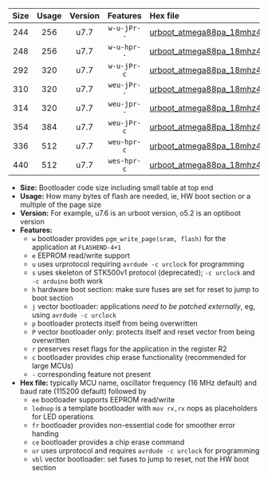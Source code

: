 |Size|Usage|Version|Features|Hex file|
|:-:|:-:|:-:|:-:|:--|
|244|256|u7.7|`w-u-jPr--`|[urboot_atmega88pa_18mhz432_115200bps_lednop_ur_vbl.hex](https://raw.githubusercontent.com/stefanrueger/urboot.hex/main/mcus/atmega88pa/fcpu_18mhz432/115200_bps/urboot_atmega88pa_18mhz432_115200bps_lednop_ur_vbl.hex)|
|248|256|u7.7|`w-u-hpr--`|[urboot_atmega88pa_18mhz432_115200bps_lednop_fr_ur.hex](https://raw.githubusercontent.com/stefanrueger/urboot.hex/main/mcus/atmega88pa/fcpu_18mhz432/115200_bps/urboot_atmega88pa_18mhz432_115200bps_lednop_fr_ur.hex)|
|292|320|u7.7|`w-u-jPr-c`|[urboot_atmega88pa_18mhz432_115200bps_lednop_fr_ce_ur_vbl.hex](https://raw.githubusercontent.com/stefanrueger/urboot.hex/main/mcus/atmega88pa/fcpu_18mhz432/115200_bps/urboot_atmega88pa_18mhz432_115200bps_lednop_fr_ce_ur_vbl.hex)|
|310|320|u7.7|`weu-jPr--`|[urboot_atmega88pa_18mhz432_115200bps_ee_lednop_ur_vbl.hex](https://raw.githubusercontent.com/stefanrueger/urboot.hex/main/mcus/atmega88pa/fcpu_18mhz432/115200_bps/urboot_atmega88pa_18mhz432_115200bps_ee_lednop_ur_vbl.hex)|
|314|320|u7.7|`weu-jpr--`|[urboot_atmega88pa_18mhz432_115200bps_ee_lednop_fr_ur_vbl.hex](https://raw.githubusercontent.com/stefanrueger/urboot.hex/main/mcus/atmega88pa/fcpu_18mhz432/115200_bps/urboot_atmega88pa_18mhz432_115200bps_ee_lednop_fr_ur_vbl.hex)|
|354|384|u7.7|`weu-jPr-c`|[urboot_atmega88pa_18mhz432_115200bps_ee_lednop_fr_ce_ur_vbl.hex](https://raw.githubusercontent.com/stefanrueger/urboot.hex/main/mcus/atmega88pa/fcpu_18mhz432/115200_bps/urboot_atmega88pa_18mhz432_115200bps_ee_lednop_fr_ce_ur_vbl.hex)|
|336|512|u7.7|`weu-hpr-c`|[urboot_atmega88pa_18mhz432_115200bps_ee_lednop_fr_ce_ur.hex](https://raw.githubusercontent.com/stefanrueger/urboot.hex/main/mcus/atmega88pa/fcpu_18mhz432/115200_bps/urboot_atmega88pa_18mhz432_115200bps_ee_lednop_fr_ce_ur.hex)|
|440|512|u7.7|`wes-hpr-c`|[urboot_atmega88pa_18mhz432_115200bps_ee_lednop_fr_ce.hex](https://raw.githubusercontent.com/stefanrueger/urboot.hex/main/mcus/atmega88pa/fcpu_18mhz432/115200_bps/urboot_atmega88pa_18mhz432_115200bps_ee_lednop_fr_ce.hex)|

- **Size:** Bootloader code size including small table at top end
- **Usage:** How many bytes of flash are needed, ie, HW boot section or a multiple of the page size
- **Version:** For example, u7.6 is an urboot version, o5.2 is an optiboot version
- **Features:**
  + `w` bootloader provides `pgm_write_page(sram, flash)` for the application at `FLASHEND-4+1`
  + `e` EEPROM read/write support
  + `u` uses urprotocol requiring `avrdude -c urclock` for programming
  + `s` uses skeleton of STK500v1 protocol (deprecated); `-c urclock` and `-c arduino` both work
  + `h` hardware boot section: make sure fuses are set for reset to jump to boot section
  + `j` vector bootloader: applications *need to be patched externally*, eg, using `avrdude -c urclock`
  + `p` bootloader protects itself from being overwritten
  + `P` vector bootloader only: protects itself and reset vector from being overwritten
  + `r` preserves reset flags for the application in the register R2
  + `c` bootloader provides chip erase functionality (recommended for large MCUs)
  + `-` corresponding feature not present
- **Hex file:** typically MCU name, oscillator frequency (16 MHz default) and baud rate (115200 default) followed by
  + `ee` bootloader supports EEPROM read/write
  + `lednop` is a template bootloader with `mov rx,rx` nops as placeholders for LED operations
  + `fr` bootloader provides non-essential code for smoother error handing
  + `ce` bootloader provides a chip erase command
  + `ur` uses urprotocol and requires `avrdude -c urclock` for programming
  + `vbl` vector bootloader: set fuses to jump to reset, not the HW boot section

